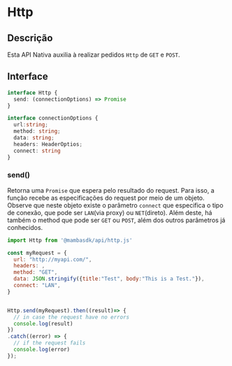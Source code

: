 # Http

## Descrição

Esta API Nativa auxilia à realizar pedidos `Http` de `GET` e `POST`.

## Interface

```ts
interface Http {
  send: (connectionOptions) => Promise
}

interface connectionOptions {
  url:string;
  method: string;
  data: string;
  headers: HeaderOptios;
  connect: string
}
```

### send()

Retorna uma `Promise` que espera pelo resultado do request. Para isso, a função recebe as especificações do request por meio de um objeto. Observe que neste objeto existe o parâmetro `connect` que especifica o tipo de conexão, que pode ser `LAN`(via proxy) ou `NET`(direto). Além deste, há também o method que pode ser `GET` ou `POST`, além dos outros parâmetros já conhecidos.

```js
import Http from '@mambasdk/api/http.js'

const myRequest = {
  url: "http://myapi.com/",
  headers: ,
  method: "GET",
  data: JSON.stringify({title:"Test", body:"This is a Test."}),
  connect: "LAN",
}


Http.send(myRequest).then((result)=> {
  // in case the request have no errors
  console.log(result)
})
.catch((error) => {
  // if the request fails
  console.log(error)
});

```